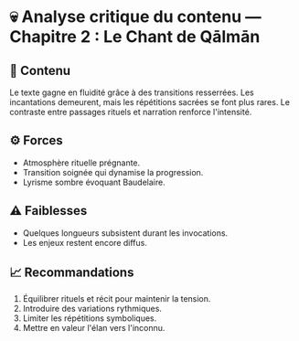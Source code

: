 # 💀 Analyse critique du contenu — Chapitre 2 : Le Chant de Qālmān

## 🧠 Contenu
Le texte gagne en fluidité grâce à des transitions resserrées. Les incantations demeurent, mais les répétitions sacrées se font plus rares. Le contraste entre passages rituels et narration renforce l'intensité.

## ⚙️ Forces
- Atmosphère rituelle prégnante.
- Transition soignée qui dynamise la progression.
- Lyrisme sombre évoquant Baudelaire.

## ⚠️ Faiblesses
- Quelques longueurs subsistent durant les invocations.
- Les enjeux restent encore diffus.

## 📈 Recommandations
1. Équilibrer rituels et récit pour maintenir la tension.
2. Introduire des variations rythmiques.
3. Limiter les répétitions symboliques.
4. Mettre en valeur l'élan vers l'inconnu.
